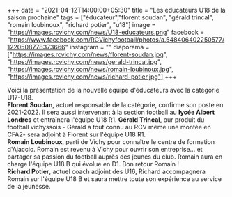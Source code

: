 +++
date = "2021-04-12T14:00:00+05:30"
title = "Les éducateurs U18 de la saison prochaine"
tags = ["éducateur","florent soudan", "gérald trincal", "romain loubinoux", "richard potier", "u18"]
image = "https://images.rcvichy.com/news/U18-educateurs.png"
facebook = "https://www.facebook.com/RCVichyfootball/photos/a.548406402250577/1220508778373666"
instagram = ""
diaporama = ["https://images.rcvichy.com/news/florent-soudan.jpg", "https://images.rcvichy.com/news/gerald-trincal.jpg", "https://images.rcvichy.com/news/romain-loubinoux.jpg", "https://images.rcvichy.com/news/richard-potier.jpg"]
+++

Voici la présentation de la nouvelle équipe d'éducateurs avec la catégorie U17-U18.  
**Florent Soudan**, actuel responsable de la catégorie, confirme son poste en 2021-2022. Il sera aussi intervenant à la section football au **lycée Albert Londres** et entraînera l'équipe U18 R1.
**Gérald Trincal**, pur produit du football vichyssois - Gérald a tout connu au RCV même une montée en CFA2- sera adjoint à Florent sur l'équipe U18 R1.  
**Romain Loubinoux**, parti de Vichy pour connaître le centre de formation d'Ajaccio. Romain est revenu à Vichy pour ouvrir son entreprise... et partager sa passion du football auprès des jeunes du club. Romain aura en charge l'équipe U18 B qui évolue en D1. Bon retour Romain !  
**Richard Potier**, actuel coach adjoint des U16, Richard accompagnera Romain sur l'équipe U18 B et saura mettre toute son expérience au service de la jeunesse.  
